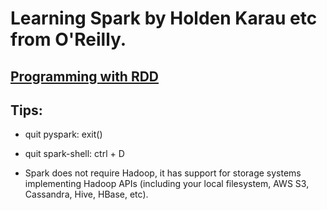 # Learning Spark by Holden Karau etc from O'Reilly.

## [Programming with RDD](https://github.com/mikoSL/Scala_Spark/tree/master/Learning_Spark/Programming_with_RDD)

## Tips:
* quit pyspark: exit()
* quit spark-shell: ctrl + D

* Spark does not require Hadoop, it has support for storage systems implementing Hadoop APIs (including your local filesystem, AWS S3, Cassandra, Hive, HBase, etc).
